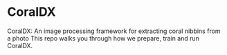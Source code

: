 # CoralDX
CoralDX: An image processing framework for extracting coral nibbins from a photo
This repo walks you through how we prepare, train and run CoralDX.

